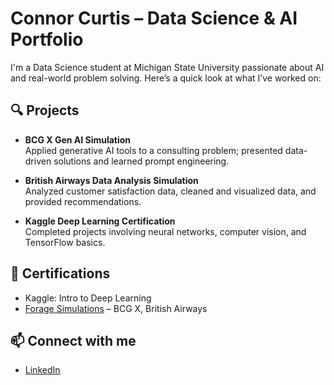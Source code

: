 # Connor Curtis – Data Science & AI Portfolio

I'm a Data Science student at Michigan State University passionate about AI and real-world problem solving. Here’s a quick look at what I’ve worked on:

## 🔍 Projects

- **BCG X Gen AI Simulation**  
  Applied generative AI tools to a consulting problem; presented data-driven solutions and learned prompt engineering.

- **British Airways Data Analysis Simulation**  
  Analyzed customer satisfaction data, cleaned and visualized data, and provided recommendations.

- **Kaggle Deep Learning Certification**  
  Completed projects involving neural networks, computer vision, and TensorFlow basics.

## 📜 Certifications
- Kaggle: Intro to Deep Learning  
- [Forage Simulations](https://www.theforage.com/) – BCG X, British Airways

## 📫 Connect with me
- [LinkedIn](https://www.linkedin.com/in/connor-curtis-803028364/)
